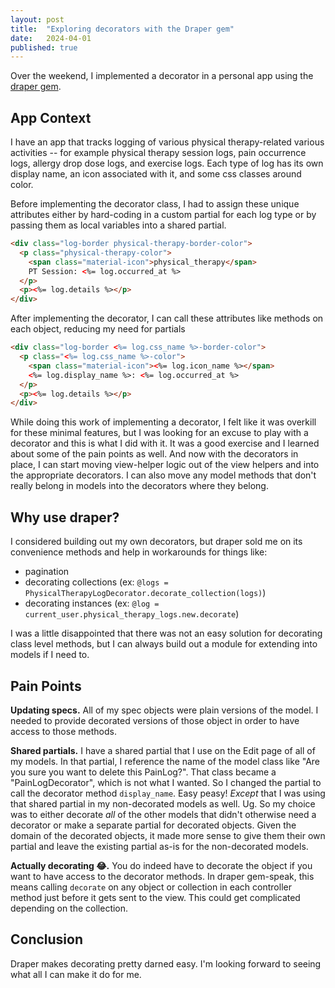 ```yaml
---
layout: post
title:  "Exploring decorators with the Draper gem"
date:   2024-04-01
published: true
---
```


Over the weekend, I implemented a decorator in a personal app using the [draper gem](https://github.com/drapergem/draper).

## App Context
I have an app that tracks logging of various physical therapy-related various activities -- for example physical therapy session logs, pain occurrence logs, allergy drop dose logs, and exercise logs. Each type of log has its own display name, an icon associated with it, and some css classes around color.

Before implementing the decorator class, I had to assign these unique attributes either by hard-coding in a custom partial for each log type or by passing them as local variables into a shared partial.
```html
<div class="log-border physical-therapy-border-color">
  <p class="physical-therapy-color">
    <span class="material-icon">physical_therapy</span>
    PT Session: <%= log.occurred_at %>
  </p>
  <p><%= log.details %></p>
</div>
```

After implementing the decorator, I can call these attributes like methods on each object, reducing my need for partials
```html
<div class="log-border <%= log.css_name %>-border-color">
  <p class="<%= log.css_name %>-color">
    <span class="material-icon"><%= log.icon_name %></span>
    <%= log.display_name %>: <%= log.occurred_at %>
  </p>
  <p><%= log.details %></p>
</div>
```

While doing this work of implementing a decorator, I felt like it was overkill for these minimal features, but I was looking for an excuse to play with a decorator and this is what I did with it. It was a good exercise and I learned about some of the pain points as well. And now with the decorators in place, I can start moving view-helper logic out of the view helpers and into the appropriate decorators. I can also move any model methods that don't really belong in models into the decorators where they belong.


## Why use draper?
I considered building out my own decorators, but draper sold me on its convenience methods and help in workarounds for things like:
* pagination
* decorating collections (ex: `@logs = PhysicalTherapyLogDecorator.decorate_collection(logs)`)
* decorating instances (ex: `@log = current_user.physical_therapy_logs.new.decorate`)

I was a little disappointed that there was not an easy solution for decorating class level methods, but I can always build out a module for extending into models if I need to.


## Pain Points
**Updating specs.** All of my spec objects were plain versions of the model. I needed to provide decorated versions of those object in order to have access to those methods.

**Shared partials.** I have a shared partial that I use on the Edit page of all of my models. In that partial, I reference the name of the model class like "Are you sure you want to delete this PainLog?". That class became a "PainLogDecorator", which is not what I wanted. So I changed the partial to call the decorator method `display_name`. Easy peasy! _Except_ that I was using that shared partial in my non-decorated models as well. Ug. So my choice was to either decorate _all_ of the other models that didn't otherwise need a decorator or make a separate partial for decorated objects. Given the domain of the decorated objects, it made more sense to give them their own partial and leave the existing partial as-is for the non-decorated models.

**Actually decorating 😂.** You do indeed have to decorate the object if you want to have access to the decorator methods. In draper gem-speak, this means calling `decorate` on any object or collection in each controller method just before it gets sent to the view. This could get complicated depending on the collection.

## Conclusion
Draper makes decorating pretty darned easy. I'm looking forward to seeing what all I can make it do for me.